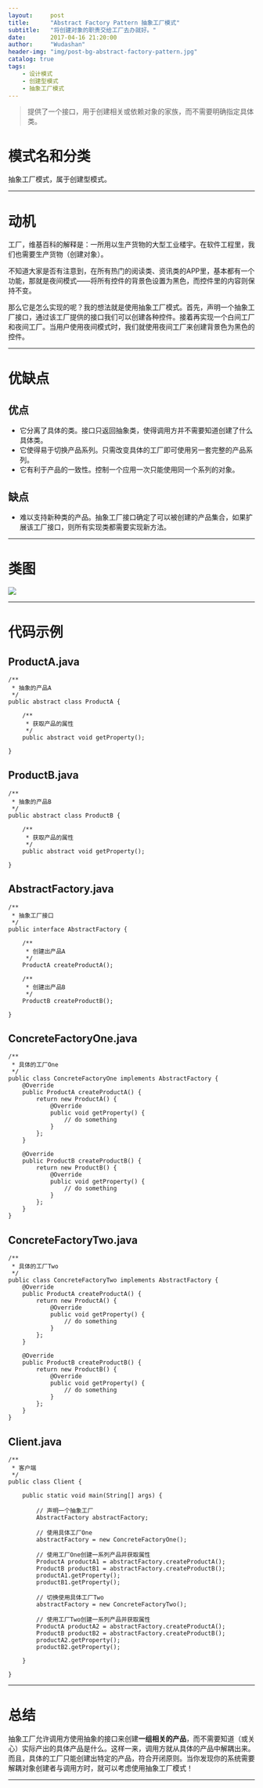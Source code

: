 ```yaml
---
layout:     post
title:      "Abstract Factory Pattern 抽象工厂模式"
subtitle:   "将创建对象的职责交给工厂去办就好。"
date:       2017-04-16 21:20:00
author:     "Wudashan"
header-img: "img/post-bg-abstract-factory-pattern.jpg"
catalog: true
tags:
    - 设计模式
    - 创建型模式
    - 抽象工厂模式
---
```



> 提供了一个接口，用于创建相关或依赖对象的家族，而不需要明确指定具体类。

# 模式名和分类
抽象工厂模式，属于创建型模式。

---


# 动机
工厂，维基百科的解释是：一所用以生产货物的大型工业楼宇。在软件工程里，我们也需要生产货物（创建对象）。

不知道大家是否有注意到，在所有热门的阅读类、资讯类的APP里，基本都有一个功能，那就是夜间模式——将所有控件的背景色设置为黑色，而控件里的内容则保持不变。

那么它是怎么实现的呢？我的想法就是使用抽象工厂模式。首先，声明一个抽象工厂接口，通过该工厂提供的接口我们可以创建各种控件。接着再实现一个白间工厂和夜间工厂。当用户使用夜间模式时，我们就使用夜间工厂来创建背景色为黑色的控件。


---

# 优缺点
## 优点

 - 它分离了具体的类。接口只返回抽象类，使得调用方并不需要知道创建了什么具体类。
 - 它使得易于切换产品系列。只需改变具体的工厂即可使用另一套完整的产品系列。
 - 它有利于产品的一致性。控制一个应用一次只能使用同一个系列的对象。

## 缺点

 - 难以支持新种类的产品。抽象工厂接口确定了可以被创建的产品集合，如果扩展该工厂接口，则所有实现类都需要实现新方法。

---

# 类图
![](https://raw.githubusercontent.com/wudashan/blog-picture/master/abstract-factory-pattern/%E6%8A%BD%E8%B1%A1%E5%B7%A5%E5%8E%82%E6%A8%A1%E5%BC%8F_02.png)

---

# 代码示例

## ProductA.java
```
/**
 * 抽象的产品A
 */
public abstract class ProductA {

    /**
     * 获取产品的属性
     */
    public abstract void getProperty();

}
```

## ProductB.java
```
/**
 * 抽象的产品B
 */
public abstract class ProductB {

    /**
     * 获取产品的属性
     */
    public abstract void getProperty();
    
}
```

## AbstractFactory.java
```
/**
 * 抽象工厂接口
 */
public interface AbstractFactory {

    /**
     * 创建出产品A
     */
    ProductA createProductA();

    /**
     * 创建出产品B
     */
    ProductB createProductB();

}
```

## ConcreteFactoryOne.java
```
/**
 * 具体的工厂One
 */
public class ConcreteFactoryOne implements AbstractFactory {
    @Override
    public ProductA createProductA() {
        return new ProductA() {
            @Override
            public void getProperty() {
                // do something
            }
        };
    }

    @Override
    public ProductB createProductB() {
        return new ProductB() {
            @Override
            public void getProperty() {
                // do something
            }
        };
    }
}
```

## ConcreteFactoryTwo.java
```
/**
 * 具体的工厂Two
 */
public class ConcreteFactoryTwo implements AbstractFactory {
    @Override
    public ProductA createProductA() {
        return new ProductA() {
            @Override
            public void getProperty() {
                // do something
            }
        };
    }

    @Override
    public ProductB createProductB() {
        return new ProductB() {
            @Override
            public void getProperty() {
                // do something
            }
        };
    }
}
```

## Client.java
```
/**
 * 客户端
 */
public class Client {

    public static void main(String[] args) {

        // 声明一个抽象工厂
        AbstractFactory abstractFactory;

        // 使用具体工厂One
        abstractFactory = new ConcreteFactoryOne();

        // 使用工厂One创建一系列产品并获取属性
        ProductA productA1 = abstractFactory.createProductA();
        ProductB productB1 = abstractFactory.createProductB();
        productA1.getProperty();
        productB1.getProperty();

        // 切换使用具体工厂Two
        abstractFactory = new ConcreteFactoryTwo();

        // 使用工厂Two创建一系列产品并获取属性
        ProductA productA2 = abstractFactory.createProductA();
        ProductB productB2 = abstractFactory.createProductB();
        productA2.getProperty();
        productB2.getProperty();

    }

}
```



---

# 总结
抽象工厂允许调用方使用抽象的接口来创建**一组相关的产品**，而不需要知道（或关心）实际产出的具体产品是什么。这样一来，调用方就从具体的产品中解耦出来。而且，具体的工厂只能创建出特定的产品，符合开闭原则。当你发现你的系统需要解耦对象创建者与调用方时，就可以考虑使用抽象工厂模式！

---
